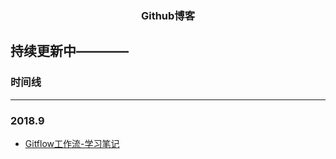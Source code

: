 <h3 align="center">Github博客</h3>

## 持续更新中————

### 时间线
---

### 2018.9
- [Gitflow工作流-学习笔记](https://github.com/chenyongyang/blog/issues/1#issue-361176034)
